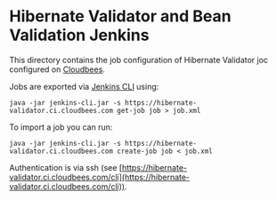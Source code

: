 # Hibernate Validator and Bean Validation Jenkins

This directory contains the job configuration of Hibernate Validator joc configured on [Cloudbees](https://hibernate-validator.ci.cloudbees.com/).

Jobs are exported via [Jenkins CLI](https://wiki.jenkins-ci.org/display/JENKINS/Jenkins+CLI) using:

    java -jar jenkins-cli.jar -s https://hibernate-validator.ci.cloudbees.com get-job job > job.xml

To import a job you can run:

    java -jar jenkins-cli.jar -s https://hibernate-validator.ci.cloudbees.com create-job job < job.xml

Authentication is via ssh (see [https://hibernate-validator.ci.cloudbees.com/cli](https://hibernate-validator.ci.cloudbees.com/cli)).